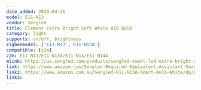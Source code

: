 ```yaml
---
date_added: 2020-04-26
model: E11-N13
vendor: Sengled
title: Element Extra Bright Soft White A19 Bulb
category: light
supports: on/off, brightness
zigbeemodel: ['E11-N13','E11-N13A']
compatible: [z2m]
z2m: E11-N13/E11-N13A/E11-N14/E11-N14A
mlink: https://us.sengled.com/products/sengled-smart-led-extra-bright-soft-white-a19-bulb
link: https://www.amazon.com/Sengled-Required-Equivalent-Assistant-SmartThings/dp/B07QGB12TS
link2: https://www.amazon.com.au/Sengled-E11-N13A-Smart-Bulb-White/dp/B07QFYF9D9
link3: 
---
```


